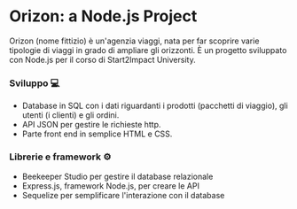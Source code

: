 # Orizon: a Node.js Project

Orizon (nome fittizio) è un'agenzia viaggi, nata per far scoprire varie tipologie di viaggi in grado di ampliare gli orizzonti. È un progetto sviluppato con Node.js per il corso di Start2Impact University.

### Sviluppo 💻
- Database in SQL con i dati riguardanti i prodotti (pacchetti di viaggio), gli utenti (i clienti) e gli ordini.
- API JSON per gestire le richieste http.
- Parte front end in semplice HTML e CSS.

### Librerie e framework ⚙️
- Beekeeper Studio per gestire il database relazionale
- Express.js, framework Node.js, per creare le API
- Sequelize per semplificare l'interazione con il database
